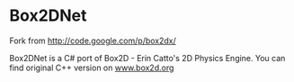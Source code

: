 # Box2DNet
Fork from http://code.google.com/p/box2dx/

Box2DNet is a C# port of Box2D - Erin Catto's 2D Physics Engine. You can find original C++ version on www.box2d.org

